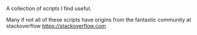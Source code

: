 A collection of scripts I find useful.

Many if not all of these scripts have origins from the fantastic community at stackoverflow  https://stackoverflow.com

